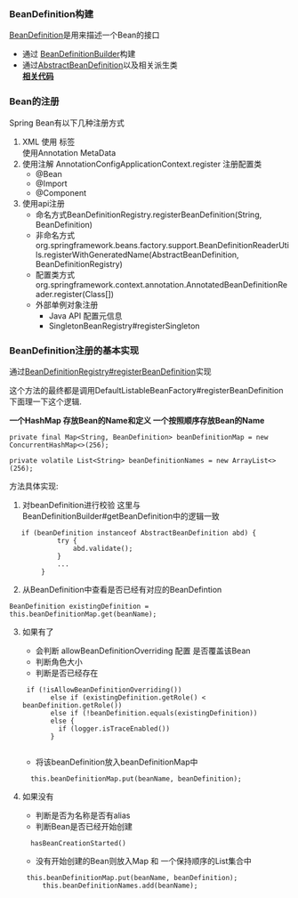 ### **BeanDefinition构建**
  [BeanDefinition](../BeanDefinition.md)是用来描述一个Bean的接口
 * 通过 [BeanDefinitionBuilder](https://github.com/spring-projects/spring-framework/blob/main/spring-beans/src/main/java/org/springframework/beans/factory/support/BeanDefinitionBuilder.java)构建
 * 通过[AbstractBeanDefinition](https://github.com/spring-projects/spring-framework/blob/main/spring-beans/src/main/java/org/springframework/beans/factory/support/AbstractBeanDefinition.java)以及相关派生类  
[**相关代码**](../../spring-beans-overview/src/main/java/com/fantasybaby/spring/beans/overview/BeanDefinitionBuildDemo.java)

### **Bean的注册**
Spring Bean有以下几种注册方式
1. XML 使用 <Bean name /> 标签  
	使用Annotation MetaData
2. 使用注解
  AnnotationConfigApplicationContext.register 注册配置类
   * @Bean
   * @Import
   * @Component
3. 使用api注册
   * 命名方式BeanDefinitionRegistry.registerBeanDefinition(String, BeanDefinition)
   * 非命名方式 org.springframework.beans.factory.support.BeanDefinitionReaderUtils.registerWithGeneratedName(AbstractBeanDefinition, BeanDefinitionRegistry)
   * 配置类方式 org.springframework.context.annotation.AnnotatedBeanDefinitionReader.register(Class[])
   * 外部单例对象注册
     * Java API 配置元信息
     * SingletonBeanRegistry#registerSingleton

### **BeanDefinition注册的基本实现**
通过[BeanDefinitionRegistry#registerBeanDefinition](https://github.com/spring-projects/spring-framework/blob/main/spring-beans/src/main/java/org/springframework/beans/factory/support/BeanDefinitionRegistry.java)实现

这个方法的最终都是调用DefaultListableBeanFactory#registerBeanDefinition 下面理一下这个逻辑.

**一个HashMap 存放Bean的Name和定义 一个按照顺序存放Bean的Name**
```
private final Map<String, BeanDefinition> beanDefinitionMap = new ConcurrentHashMap<>(256);

private volatile List<String> beanDefinitionNames = new ArrayList<>(256);
```
方法具体实现:  
1.  对beanDefinition进行校验 这里与 BeanDefinitionBuilder#getBeanDefinition中的逻辑一致
```
   if (beanDefinition instanceof AbstractBeanDefinition abd) {
			try {
				abd.validate();
			}
			...
		}
```
2. 从BeanDefinition中查看是否已经有对应的BeanDefintion
```
BeanDefinition existingDefinition = this.beanDefinitionMap.get(beanName);
```
3. 如果有了
      
     * 会判断 allowBeanDefinitionOverriding 配置 是否覆盖该Bean
     * 判断角色大小
     * 判断是否已经存在
   ```
    if (!isAllowBeanDefinitionOverriding()) 
          else if (existingDefinition.getRole() < beanDefinition.getRole())
          else if (!beanDefinition.equals(existingDefinition))
          else {
            if (logger.isTraceEnabled())
          }
      
    ```  
     * 将该beanDefinition放入beanDefinitionMap中
    ```
      this.beanDefinitionMap.put(beanName, beanDefinition);
    ``` 
4. 如果没有
   * 判断是否为名称是否有alias
   * 判断Bean是否已经开始创建
    ```
      hasBeanCreationStarted()
    ```
   * 没有开始创建的Bean则放入Map 和 一个保持顺序的List集合中
   ```
    this.beanDefinitionMap.put(beanName, beanDefinition);
		this.beanDefinitionNames.add(beanName);
   ``` 
